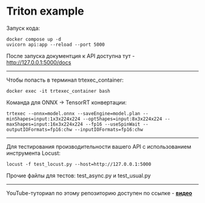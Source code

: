 # Triton example

Запуск кода:
```
docker compose up -d
uvicorn api:app --reload --port 5000
```
После запуска документция к API доступна тут - http://127.0.0.1:5000/docs

---
Чтобы попасть в терминал trtexec_container:
```
docker exec -it trtexec_container bash
```
Команда для ONNX -> TensorRT конвертации:
```
trtexec --onnx=model.onnx --saveEngine=model.plan --minShapes=input:1x3x224x224 --optShapes=input:8x3x224x224 --maxShapes=input:16x3x224x224 --fp16 --useSpinWait --outputIOFormats=fp16:chw --inputIOFormats=fp16:chw
```
---
Для тестирования производительности вашего API с использованием инструмента Locust:
```
locust -f test_locust.py --host=http://127.0.0.1:5000
```
Прочие файлы для тестов: test_async.py и test_usual.py

---
YouTube-туториал по этому репозиторию доступен по ссылке - [**видео**](https://youtu.be/ljqyuDxd_H0?si=Vpi4PiGrmHKSbKqg)
